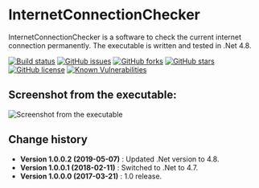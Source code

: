InternetConnectionChecker
=========================

InternetConnectionChecker is a software to check the current internet connection permanently.
The executable is written and tested in .Net 4.8.

[![Build status](https://ci.appveyor.com/api/projects/status/wgivlbu3iomt0p0g?svg=true)](https://ci.appveyor.com/project/SeppPenner/internetconnectionchecker)
[![GitHub issues](https://img.shields.io/github/issues/SeppPenner/InternetConnectionChecker.svg)](https://github.com/SeppPenner/InternetConnectionChecker/issues)
[![GitHub forks](https://img.shields.io/github/forks/SeppPenner/InternetConnectionChecker.svg)](https://github.com/SeppPenner/InternetConnectionChecker/network)
[![GitHub stars](https://img.shields.io/github/stars/SeppPenner/InternetConnectionChecker.svg)](https://github.com/SeppPenner/InternetConnectionChecker/stargazers)
[![GitHub license](https://img.shields.io/badge/license-AGPL-blue.svg)](https://raw.githubusercontent.com/SeppPenner/InternetConnectionChecker/master/License.txt)
[![Known Vulnerabilities](https://snyk.io/test/github/SeppPenner/InternetConnectionChecker/badge.svg)](https://snyk.io/test/github/SeppPenner/InternetConnectionChecker)


## Screenshot from the executable:
![Screenshot from the executable](https://github.com/SeppPenner/InternetConnectionChecker/blob/master/Screenshot_DE.PNG "Screenshot from the executable")

Change history
--------------

* **Version 1.0.0.2 (2019-05-07)** : Updated .Net version to 4.8.
* **Version 1.0.0.1 (2018-02-11)** : Switched to .Net to 4.7.
* **Version 1.0.0.0 (2017-03-21)** : 1.0 release.
